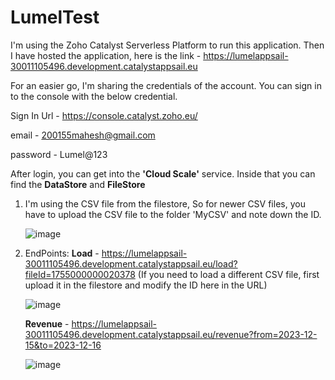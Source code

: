 # LumelTest

I'm using the Zoho Catalyst Serverless Platform to run this application. Then I have hosted the application, here is the link - https://lumelappsail-30011105496.development.catalystappsail.eu

For an easier go, I'm sharing the credentials of the account. You can sign in to the console with the below credential.

Sign In Url - https://console.catalyst.zoho.eu/

email - 200155mahesh@gmail.com

password - Lumel@123

After login, you can get into the **'Cloud Scale'** service. Inside that you can find the **DataStore** and **FileStore**

1. I'm using the CSV file from the filestore, So for newer CSV files, you have to upload the CSV file to the folder 'MyCSV' and note down the ID.
   
   ![image](https://github.com/Mahesh552001/LumelTest/assets/68393025/2b88311d-25ae-4ad1-afd5-e5636e175a88)

2. EndPoints:
    **Load** -  https://lumelappsail-30011105496.development.catalystappsail.eu/load?fileId=1755000000020378 (If you need to load a different CSV file, first upload it in the filestore and modify the ID here in the URL)
   
   ![image](https://github.com/Mahesh552001/LumelTest/assets/68393025/02923623-5e01-4a49-a9f6-5cb76cb3537e)

   **Revenue** - https://lumelappsail-30011105496.development.catalystappsail.eu/revenue?from=2023-12-15&to=2023-12-16

   ![image](https://github.com/Mahesh552001/LumelTest/assets/68393025/c0845538-f896-4f07-9b06-1431860abc5f)


